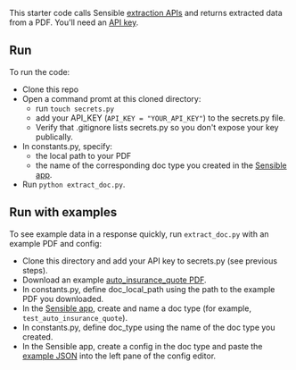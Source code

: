 This starter code calls Sensible [extraction APIs](https://docs.sensible.so/reference#extract-data-from-a-document) and returns extracted data from a PDF. You'll need an [API key](https://www.sensible.so/get-early-access).


Run
---
To run the code:

- Clone this repo
- Open a command promt at this cloned directory:
  - run `touch secrets.py`
  - add your API_KEY (`API_KEY = "YOUR_API_KEY"`) to the secrets.py file. 
  - Verify that .gitignore lists secrets.py so you don't expose your key publically.
- In constants.py, specify:
  - the local path to your PDF
  - the name of the corresponding doc type you created in the [Sensible app](https://app.sensible.so/).
- Run `python extract_doc.py`. 

Run with examples
----

To see example data in a response quickly, run `extract_doc.py` with an example PDF and config:

- Clone this directory and add your API key to secrets.py (see previous steps).
- Download an example [auto_insurance_quote PDF](https://github.com/sensible-hq/sensible-docs/raw/main/readme-sync/assets/v0/pdfs/auto_insurance_quote.pdf).
- In constants.py, define doc_local_path using the path to the example PDF you downloaded.  
- In the [Sensible app](https://app.sensible.so/), create and name a doc type (for example, `test_auto_insurance_quote`).
- In constants.py, define doc_type using the name of the doc type you created.
- In the Sensible app, create a config in the doc type and paste the [example JSON](https://github.com/sensible-hq/sensible-docs/raw/main/readme-sync/assets/v0/json/anyco.json) into the left pane of the config editor.


 
